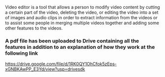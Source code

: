 Video editor is a tool that allows a person to modify video content by cutting a certain part of the video, deleting the video, or editing the video into a set of images and audio clips in order to extract information from the videos or to assist some people in merging multiple videos together and adding some other features to the videos.


### A pdf file has been uploaded to Drive containing all the features in addition to an explanation of how they work at the following link
https://drive.google.com/file/d/1RK0QY1OhCfok5zEps-xGNBKAwPP_E3Yd/view?usp=drivesdk
